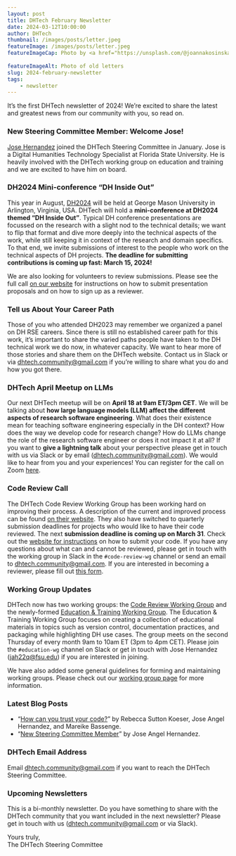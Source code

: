 ```yaml
---
layout: post
title: DHTech February Newsletter
date: 2024-03-12T10:00:00
author: DHTech
thumbnail: /images/posts/letter.jpeg
featureImage: /images/posts/letter.jpeg
featureImageCap: Photo by <a href="https://unsplash.com/@joannakosinska?utm_content=creditCopyText&utm_medium=referral&utm_source=unsplash">Joanna Kosinska</a> on <a href="https://unsplash.com/photos/brown-paper-and-black-pen-B6yDtYs2IgY?utm_content=creditCopyText&utm_medium=referral&utm_source=unsplash">Unsplash</a>
  
featureImageAlt: Photo of old letters
slug: 2024-february-newsletter
tags:
    - newsletter
---
```


It’s the first DHTech newsletter of 2024! We’re excited to share the latest and greatest news from our community with you, so read on.

<!--more-->

### New Steering Committee Member: Welcome Jose!

[Jose Hernandez](https://dh-tech.github.io/blog/2024/02/28/new-steering-committee-member/) joined the DHTech Steering Committee in January. Jose is a Digital Humanities Technology Specialist at Florida State University. He is heavily involved with the DHTech working group on education and training and we are excited to have him on board.


### DH2024 Mini-conference “DH Inside Out”

This year in August, [DH2024](https://dh2024.adho.org/) will be held at George Mason University in Arlington, Virginia, USA. DHTech will hold a **mini-conference at DH2024 themed “DH Inside Out”**. Typical DH conference presentations are focussed on the research with a slight nod to the technical details; we want to flip that format and dive more deeply into the technical aspects of the work, while still keeping it in context of the research and domain specifics. To that end, we invite submissions of interest to the people who work on the technical aspects of DH projects. **The deadline for submitting contributions is coming up fast: March 15, 2024!**

We are also looking for volunteers to review submissions. Please see the full call [on our website](/blog/2023/12/19/dh-inside-out-dh2024/) for instructions on how to submit presentation proposals and on how to sign up as a reviewer.


### Tell us About Your Career Path

Those of you who attended DH2023 may remember we organized a panel on DH RSE careers. Since there is still no established career path for this work, it’s important to share the varied paths people have taken to the DH technical work we do now, in whatever capacity. We want to hear more of those stories and share them on the DHTech website. Contact us in Slack or via [dhtech.community@gmail.com](mailto:dhtech.community@gmail.com) if you’re willing to share what you do and how you got there.


### DHTech April Meetup on LLMs

Our next DHTech meetup will be on **April 18 at 9am ET/3pm CET**. We will be talking about **how large language models (LLM) affect the different aspects of research software engineering**. What does their existence mean for teaching software engineering especially in the DH context? How does the way we develop code for research change? How do LLMs change the role of the research software engineer or does it not impact it at all? If you want to **give a lightning talk** about your perspective please get in touch with us via Slack or by email ([dhtech.community@gmail.com](mailto:dhtech.community@gmail.com)). We would like to hear from you and your experiences! You can register for the call on Zoom [here](https://asu.zoom.us/meeting/register/tZcsfu2vqDwpGtfYv45G3pP4O0NeJmSerHgi).


### Code Review Call

The DHTech Code Review Working Group has been working hard on improving their process. A description of the current and improved process can be found [on their website](https://dhcodereview.github.io/). They also have switched to quarterly submission deadlines for projects who would like to have their code reviewed. The next **submission deadline is coming up on March 31**. Check out the [website for instructions](https://dhcodereview.github.io/submit-code.html) on how to submit your code. If you have any questions about what can and cannot be reviewed, please get in touch with the working group in Slack in the `#code-review-wg` channel or send an email to [dhtech.community@gmail.com](mailto:dhtech.community@gmail.com). If you are interested in becoming a reviewer, please fill out [this form](https://forms.gle/PepxF6U64AT2Y5TZA).


### Working Group Updates

DHTech now has two working groups: the [Code Review Working Group](https://dhcodereview.github.io/) and the newly-formed [Education & Training Working Group](https://dh-tech.github.io/wg-education-training/). The Education & Training Working Group focuses on creating a collection of educational materials in topics such as version control, documentation practices, and packaging while highlighting DH use cases. The group meets on the second Thursday of every month 9am to 10am ET (3pm to 4pm CET). Please join the `#education-wg` channel on Slack or get in touch with Jose Hernandez ([jah22q@fsu.edu](jah22q@fsu.edu)) if you are interested in joining.

We have also added some general guidelines for forming and maintaining working groups. Please check out our [working group page](/working-groups/) for more information.


### Latest Blog Posts
- “[How can you trust your code?](/blog/2024/02/02/how-can-you-trust-your-code/)” by Rebecca Sutton Koeser, Jose Angel Hernandez, and Mareike Bassenge.
- “[New Steering Committee Member](/blog/2024/02/28/new-steering-committee-member/)” by Jose Angel Hernandez.


### DHTech Email Address

Email [dhtech.community@gmail.com](mailto:dhtech.community@gmail.com) if you want to reach the DHTech Steering Committee.


### Upcoming Newsletters

This is a bi-monthly newsletter. Do you have something to share with the DHTech community that you want included in the next newsletter? Please get in touch with us ([dhtech.community@gmail.com](mailto:dhtech.community@gmail.com) or via Slack).


Yours truly,  
The DHTech Steering Committee
